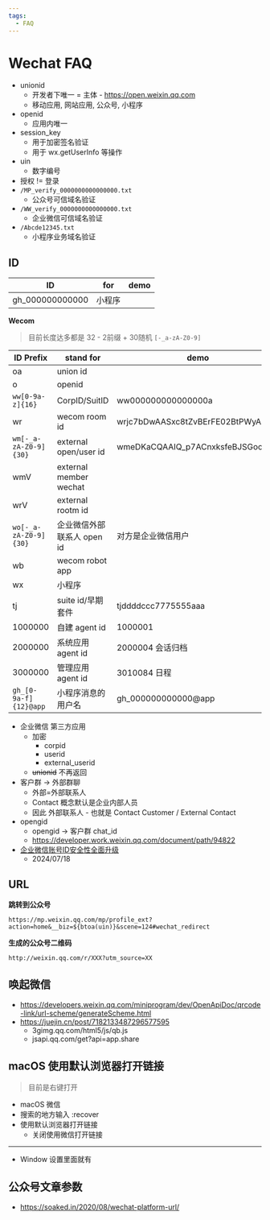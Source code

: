 ```yaml
---
tags:
  - FAQ
---
```


# Wechat FAQ

- unionid
  - 开发者下唯一 = 主体 - https://open.weixin.qq.com
  - 移动应用, 网站应用, 公众号, 小程序
- openid
  - 应用内唯一
- session_key
  - 用于加密签名验证
  - 用于 wx.getUserInfo 等操作
- uin
  - 数字编号
- 授权 != 登录
- `/MP_verify_0000000000000000.txt`
  - 公众号可信域名验证
- `/WW_verify_0000000000000000.txt`
  - 企业微信可信域名验证
- `/Abcde12345.txt`
  - 小程序业务域名验证

## ID

| ID              | for    | demo |
| --------------- | ------ | ---- |
| gh_000000000000 | 小程序 |

**Wecom**

> 目前长度达多都是 32 - 2前缀 + 30随机 `[-_a-zA-Z0-9]`

| ID Prefix             | stand for                  | demo                             |
| --------------------- | -------------------------- | -------------------------------- |
| oa                    | union id                   |
| o                     | openid                     |
| `ww[0-9a-z]{16}`      | CorpID/SuitID              | ww000000000000000a               |
| wr                    | wecom room id              | wrjc7bDwAASxc8tZvBErFE02BtPWyAAA |
| `wm[-_a-zA-Z0-9]{30}` | external open/user id      | wmeDKaCQAAIQ_p7ACnxksfeBJSGocAAA |
| wmV                   | external member wechat     |
| wrV                   | external rootm id          |
| `wo[-_a-zA-Z0-9]{30}` | 企业微信外部联系人 open id | 对方是企业微信用户               |
| wb                    | wecom robot app            |
| wx                    | 小程序                     |
| tj                    | suite id/早期套件          | tjddddccc7775555aaa              |
| 1000000               | 自建 agent id              | 1000001                          |
| 2000000               | 系统应用 agent id          | 2000004 会话归档                 |
| 3000000               | 管理应用 agent id          | 3010084 日程                     |
| `gh_[0-9a-f]{12}@app` | 小程序消息的用户名         | gh_000000000000@app              |

- 企业微信 第三方应用
  - 加密
    - corpid
    - userid
    - external_userid
  - ~~unionid~~ 不再返回
- 客户群 -> 外部群聊
  - 外部=外部联系人
  - Contact 概念默认是企业内部人员
  - 因此 外部联系人 - 也就是 Contact Customer / External Contact
- opengid
  - opengid -> 客户群 chat_id
  - https://developer.work.weixin.qq.com/document/path/94822
- [企业微信账号ID安全性全面升级](https://developer.work.weixin.qq.com/document/path/96516)
  - 2024/07/18

## URL

**跳转到公众号**

```
https://mp.weixin.qq.com/mp/profile_ext?action=home&__biz=${btoa(uin)}&scene=124#wechat_redirect
```

**生成的公众号二维码**

```
http://weixin.qq.com/r/XXX?utm_source=XX
```

## 唤起微信

- https://developers.weixin.qq.com/miniprogram/dev/OpenApiDoc/qrcode-link/url-scheme/generateScheme.html
- https://juejin.cn/post/7182133487296577595
  - 3gimg.qq.com/html5/js/qb.js
  - jsapi.qq.com/get?api=app.share

## macOS 使用默认浏览器打开链接

> 目前是右键打开

- macOS 微信
- 搜索的地方输入 :recover
- 使用默认浏览器打开链接
  - 关闭使用微信打开链接

---

- Window 设置里面就有

## 公众号文章参数

- https://soaked.in/2020/08/wechat-platform-url/
